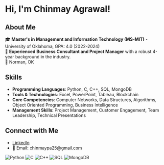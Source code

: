 # Hi, I'm Chinmay Agrawal!

## About Me
🎓 **Master's in Management and Information Technology (MS-MIT)** - University of Oklahoma, GPA: 4.0 (2022-2024)  
👔 **Experienced Business Consultant and Project Manager** with a robust 4-year background in the industry.  
📍 Norman, OK  

## Skills
- **Programming Languages**: Python, C, C++, SQL, MongoDB
- **Tools & Technologies**: Excel, PowerPoint, Tableau, Blockchain
- **Core Competencies**: Computer Networks, Data Structures, Algorithms, Object Oriented Programming, Business Intelligence
- **Management Skills**: Project Management, Customer Engagement, Team Leadership, Technical Presentations

## Connect with Me
- [LinkedIn]([Your-LinkedIn-URL](https://www.linkedin.com/in/chinmay-agrawal-467296119/))
- 📧 Email: chinmaypa25@gmail.com

![Python](https://img.shields.io/badge/Python-3776AB?style=flat-square&logo=python&logoColor=white)
![C](https://img.shields.io/badge/C-00599C?style=flat-square&logo=c&logoColor=white)
![C++](https://img.shields.io/badge/C++-00599C?style=flat-square&logo=cplusplus&logoColor=white)
![SQL](https://img.shields.io/badge/SQL-4479A1?style=flat-square&logo=mysql&logoColor=white)
![MongoDB](https://img.shields.io/badge/MongoDB-47A248?style=flat-square&logo=mongodb&logoColor=white)
